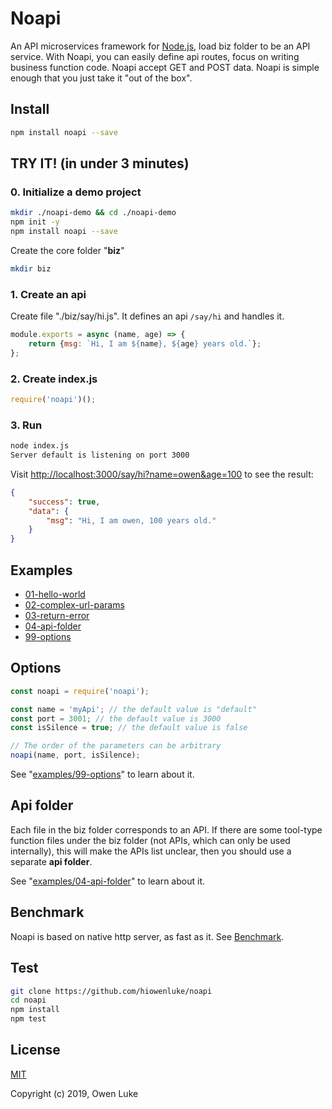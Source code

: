 
# Noapi

An API microservices framework for [Node.js](https://nodejs.org), load biz folder to be an API service. With Noapi, you can easily define api routes, focus on writing business function code. Noapi accept GET and POST data. Noapi is simple enough that you just take it "out of the box".

## Install

```sh
npm install noapi --save
```

## TRY IT! (in under 3 minutes)

### 0. Initialize a demo project

```sh
mkdir ./noapi-demo && cd ./noapi-demo
npm init -y
npm install noapi --save
```

Create the core folder "**biz**"

```sh
mkdir biz
```

### 1. Create an api

Create file "./biz/say/hi.js". It defines an api `/say/hi` and handles it. 

```js
module.exports = async (name, age) => {
    return {msg: `Hi, I am ${name}, ${age} years old.`};
};
```

### 2. Create index.js

```js
require('noapi')();
```

### 3. Run

```sh
node index.js
Server default is listening on port 3000
```

Visit [http://localhost:3000/say/hi?name=owen&age=100]() to see the result:
```json
{
    "success": true,
    "data": {
        "msg": "Hi, I am owen, 100 years old."
    }
}
```

## Examples

* [01-hello-world](./examples/01-hello-world)
* [02-complex-url-params](./examples/02-complex-url-params)
* [03-return-error](./examples/03-return-error)
* [04-api-folder](./examples/04-api-folder)
* [99-options](./examples/99-options)

## Options

```js
const noapi = require('noapi');

const name = 'myApi'; // the default value is "default"
const port = 3001; // the default value is 3000
const isSilence = true; // the default value is false

// The order of the parameters can be arbitrary
noapi(name, port, isSilence);
```

See "[examples/99-options](./examples/99-options)" to learn about it.

## Api folder

Each file in the biz folder corresponds to an API. If there are some tool-type function files under the biz folder (not APIs, which can only be used internally), this will make the APIs list unclear, then you should use a separate **api folder**.

See "[examples/04-api-folder](./examples/04-api-folder)" to learn about it.

## Benchmark

Noapi is based on native http server, as fast as it. See [Benchmark](https://github.com/hiowenluke/noapi-benchmark).

## Test

```sh
git clone https://github.com/hiowenluke/noapi
cd noapi
npm install
npm test
```

## License

[MIT](LICENSE)

Copyright (c) 2019, Owen Luke
